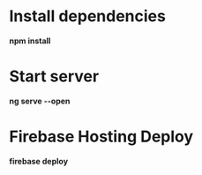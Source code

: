 # Install dependencies

<b>npm install</b>

# Start server 

<b>ng serve --open</b>

# Firebase Hosting Deploy

<b>firebase deploy</b>
